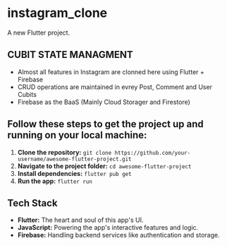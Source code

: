 # instagram_clone

A new Flutter project.
## CUBIT STATE MANAGMENT 
- Almost all features in Instagram are clonned here using Flutter + Firebase
- CRUD operations are maintained in evrey Post, Comment and User Cubits
- Firebase as the BaaS (Mainly Cloud Storager and Firestore)
  
## Follow these steps to get the project up and running on your local machine:

1. **Clone the repository:** `git clone https://github.com/your-username/awesome-flutter-project.git`
2. **Navigate to the project folder:** `cd awesome-flutter-project`
3. **Install dependencies:** `flutter pub get`
4. **Run the app:** `flutter run`

## Tech Stack

- **Flutter:** The heart and soul of this app's UI.
- **JavaScript:** Powering the app's interactive features and logic.
- **Firebase:** Handling backend services like authentication and storage.
